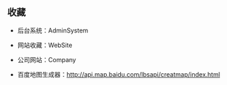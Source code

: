 ## 收藏


- 后台系统：AdminSystem
- 网站收藏：WebSite
- 公司网站：Company

- 百度地图生成器：http://api.map.baidu.com/lbsapi/creatmap/index.html